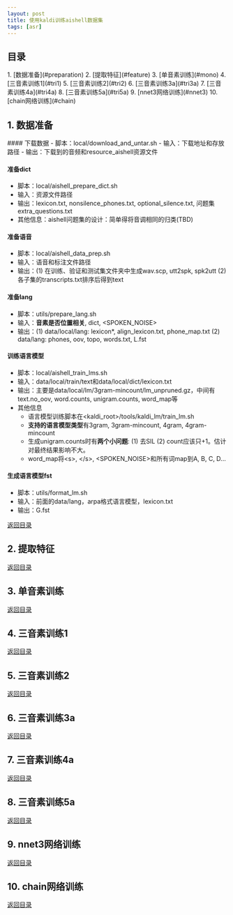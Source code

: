 ```yaml
---
layout: post
title: 使用kaldi训练aishell数据集
tags: [asr]
---
```


<h2 id="contents"> 目录 </h2>
1. [数据准备](#preparation)
2. [提取特征](#feature)
3. [单音素训练](#mono)
4. [三音素训练1](#tri1)
5. [三音素训练2](#tri2)
6. [三音素训练3a](#tri3a)
7. [三音素训练4a](#tri4a)
8. [三音素训练5a](#tri5a)
9. [nnet3网络训练](#nnet3)
10. [chain网络训练](#chain)

<h2 id="preparation"> 1. 数据准备 </h2>
#### 下载数据
- 脚本：local/download_and_untar.sh
- 输入：下载地址和存放路径
- 输出：下载到的音频和resource_aishell资源文件

#### 准备dict
- 脚本：local/aishell_prepare_dict.sh
- 输入：资源文件路径
- 输出：lexicon.txt, nonsilence_phones.txt, optional_silence.txt, 问题集extra_questions.txt
- 其他信息：aishell问题集的设计：简单得将音调相同的归类(TBD)

#### 准备语音
- 脚本：local/aishell_data_prep.sh
- 输入：语音和标注文件路径
- 输出：(1) 在训练、验证和测试集文件夹中生成wav.scp, utt2spk, spk2utt (2) 各子集的transcripts.txt排序后得到text

#### 准备lang
- 脚本：utils/prepare_lang.sh
- 输入：**音素是否位置相关**, dict, \<SPOKEN_NOISE\>
- 输出：(1) data/local/lang: lexicon\*,  align_lexicon.txt, phone_map.txt (2) data/lang: phones, oov, topo, words.txt, L.fst

#### 训练语言模型
- 脚本：local/aishell_train_lms.sh
- 输入：data/local/train/text和data/local/dict/lexicon.txt
- 输出：主要是data/local/lm/3gram-mincount/lm_unpruned.gz，中间有text.no_oov, word.counts, unigram.counts, word_map等
- 其他信息
  - 语言模型训练脚本在\<kaldi_root\>/tools/kaldi_lm/train_lm.sh
  - **支持的语言模型类型**有3gram, 3gram-mincount, 4gram, 4gram-mincount
  - 生成unigram.counts时有**两个小问题**: (1) 去SIL (2) count应该只+1。估计对最终结果影响不大。
  - word_map将\<s\>, \</s\>, \<SPOKEN_NOISE\>和所有词map到A, B, C, D...

#### 生成语言模型fst
- 脚本：utils/format_lm.sh
- 输入：前面的data/lang，arpa格式语言模型，lexicon.txt
- 输出：G.fst

[返回目录](#contents)

<h2 id="feature"> 2. 提取特征 </h2>

[返回目录](#contents)

<h2 id="mono"> 3. 单音素训练 </h2>

[返回目录](#contents)

<h2 id="tri1"> 4. 三音素训练1 </h2>

[返回目录](#contents)

<h2 id="tri2"> 5. 三音素训练2 </h2>

[返回目录](#contents)

<h2 id="tri3a"> 6. 三音素训练3a </h2>

[返回目录](#contents)

<h2 id="tri4a"> 7. 三音素训练4a </h2>

[返回目录](#contents)

<h2 id="tri5a"> 8. 三音素训练5a </h2>

[返回目录](#contents)

<h2 id="nnet3"> 9. nnet3网络训练 </h2>

[返回目录](#contents)

<h2 id="chain"> 10. chain网络训练 </h2>

[返回目录](#contents)

